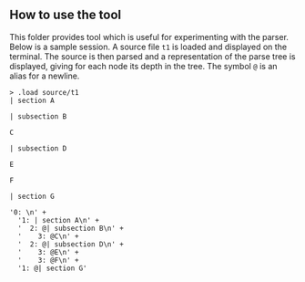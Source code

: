 ## How to use the tool

This folder provides tool which is useful for experimenting
with the parser.  Below is a sample session.
A source file `t1` is loaded and displayed on the 
terminal.  The source is then parsed and a representation 
of the parse tree is displayed, giving for each node
its depth in the tree.  The symbol `@` is an alias for
a newline.


```
> .load source/t1
| section A

| subsection B

C

| subsection D 

E

F

| section G

'0: \n' +
  '1: | section A\n' +
  '  2: @| subsection B\n' +
  '    3: @C\n' +
  '  2: @| subsection D\n' +
  '    3: @E\n' +
  '    3: @F\n' +
  '1: @| section G'
```
